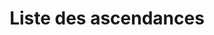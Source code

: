 ---
title: Liste des ascendances
layout: liste
collection: ascendances
includeSource: true
cols:
  - title: "pv"
    info: "pv en bonus"
    attribute: bonusHP
  - title: "Taille"
    attribute: size
  - title: "Vit"
    info: "Vitesse en cases"
    attribute: speed
  - title: "Accroissement"
    attribute: abilityBoosts
    isAList: true
    separator: ", "
  - title: "Réduction"
    attribute: abilityFlaw
  - title: "Traits"
    attribute: traits
    isAList: true
    separator: ", "
  - title: "Langues"
    attribute: languages
    isAList: true
    separator: ", "
  - title: "VO"
    attribute: titleEN
toc: false
---